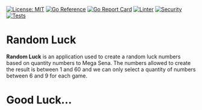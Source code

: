 [![License: MIT](https://img.shields.io/badge/License-MIT-yellow.svg)](https://opensource.org/licenses/MIT)
[![Go Reference](https://pkg.go.dev/badge/github.com/hiago-balbino/random-luck.svg)](https://pkg.go.dev/github.com/hiago-balbino/random-luck)
[![Go Report Card](https://goreportcard.com/badge/github.com/hiago-balbino/random-luck)](https://goreportcard.com/report/github.com/hiago-balbino/random-luck)
[![Linter](https://github.com/hiago-balbino/random-luck/actions/workflows/linter.yml/badge.svg?branch=main&event=push&logo=github&style=flat-square)](https://github.com/hiago-balbino/random-luck/actions/workflows/linter.yml)
[![Security](https://github.com/hiago-balbino/random-luck/actions/workflows/security.yml/badge.svg?branch=main&event=push&logo=github&style=flat-square)](https://github.com/hiago-balbino/random-luck/actions/workflows/security.yml)
[![Tests](https://github.com/hiago-balbino/random-luck/actions/workflows/tests.yml/badge.svg?branch=main&event=push&logo=github&style=flat-square)](https://github.com/hiago-balbino/random-luck/actions/workflows/tests.yml)

# Random Luck
**Random Luck** is an application used to create a random luck numbers based on quantity numbers to Mega Sena.
The numbers allowed to create the result is between 1 and 60 and we can only select a quantity of numbers between 6 and 9 for each game.

# Good Luck...
